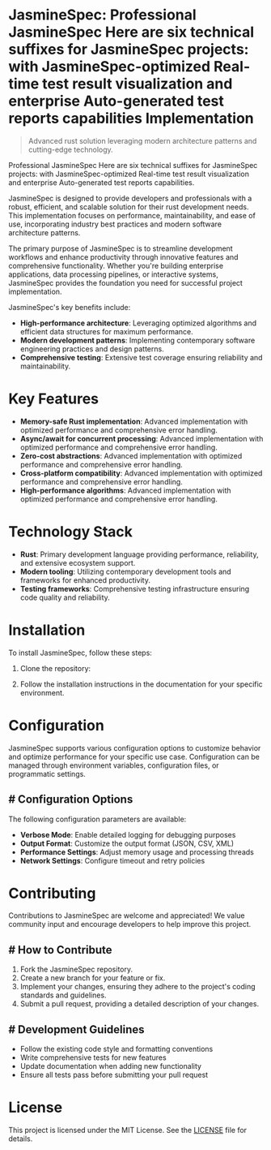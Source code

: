 <!-- fallback_JasmineSpec_20251003212221_37215 -->

# JasmineSpec: Professional JasmineSpec Here are six technical suffixes for JasmineSpec projects: with JasmineSpec-optimized Real-time test result visualization and enterprise Auto-generated test reports capabilities Implementation
> Advanced rust solution leveraging modern architecture patterns and cutting-edge technology.

Professional JasmineSpec Here are six technical suffixes for JasmineSpec projects: with JasmineSpec-optimized Real-time test result visualization and enterprise Auto-generated test reports capabilities.

JasmineSpec is designed to provide developers and professionals with a robust, efficient, and scalable solution for their rust development needs. This implementation focuses on performance, maintainability, and ease of use, incorporating industry best practices and modern software architecture patterns.

The primary purpose of JasmineSpec is to streamline development workflows and enhance productivity through innovative features and comprehensive functionality. Whether you're building enterprise applications, data processing pipelines, or interactive systems, JasmineSpec provides the foundation you need for successful project implementation.

JasmineSpec's key benefits include:

* **High-performance architecture**: Leveraging optimized algorithms and efficient data structures for maximum performance.
* **Modern development patterns**: Implementing contemporary software engineering practices and design patterns.
* **Comprehensive testing**: Extensive test coverage ensuring reliability and maintainability.

# Key Features

* **Memory-safe Rust implementation**: Advanced implementation with optimized performance and comprehensive error handling.
* **Async/await for concurrent processing**: Advanced implementation with optimized performance and comprehensive error handling.
* **Zero-cost abstractions**: Advanced implementation with optimized performance and comprehensive error handling.
* **Cross-platform compatibility**: Advanced implementation with optimized performance and comprehensive error handling.
* **High-performance algorithms**: Advanced implementation with optimized performance and comprehensive error handling.

# Technology Stack

* **Rust**: Primary development language providing performance, reliability, and extensive ecosystem support.
* **Modern tooling**: Utilizing contemporary development tools and frameworks for enhanced productivity.
* **Testing frameworks**: Comprehensive testing infrastructure ensuring code quality and reliability.

# Installation

To install JasmineSpec, follow these steps:

1. Clone the repository:


2. Follow the installation instructions in the documentation for your specific environment.

# Configuration

JasmineSpec supports various configuration options to customize behavior and optimize performance for your specific use case. Configuration can be managed through environment variables, configuration files, or programmatic settings.

## # Configuration Options

The following configuration parameters are available:

* **Verbose Mode**: Enable detailed logging for debugging purposes
* **Output Format**: Customize the output format (JSON, CSV, XML)
* **Performance Settings**: Adjust memory usage and processing threads
* **Network Settings**: Configure timeout and retry policies

# Contributing

Contributions to JasmineSpec are welcome and appreciated! We value community input and encourage developers to help improve this project.

## # How to Contribute

1. Fork the JasmineSpec repository.
2. Create a new branch for your feature or fix.
3. Implement your changes, ensuring they adhere to the project's coding standards and guidelines.
4. Submit a pull request, providing a detailed description of your changes.

## # Development Guidelines

* Follow the existing code style and formatting conventions
* Write comprehensive tests for new features
* Update documentation when adding new functionality
* Ensure all tests pass before submitting your pull request

# License

This project is licensed under the MIT License. See the [LICENSE](https://github.com/Nurulika/JasmineSpec/blob/main/LICENSE) file for details.
